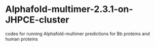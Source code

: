 # Alphafold-multimer-2.3.1-on-JHPCE-cluster
codes for running Alphafold-multimer predictions for Bb proteins and human proteins
